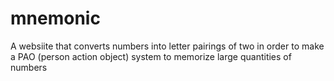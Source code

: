# mnemonic
A websiite that converts numbers into letter pairings of two in order to make a PAO (person action object) system to memorize large quantities of numbers
